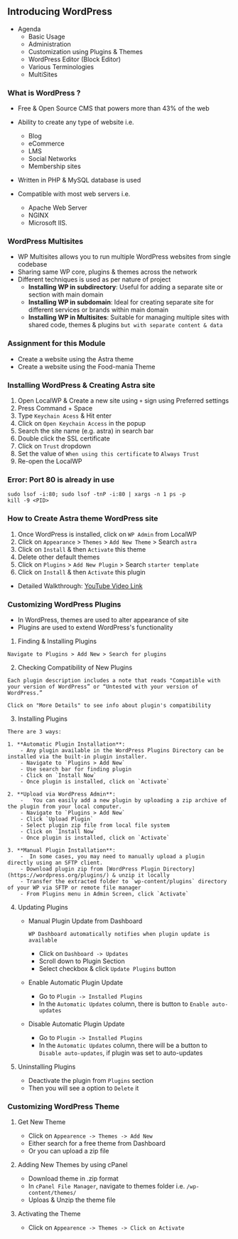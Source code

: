 ## Introducing WordPress

- Agenda
    - Basic Usage
    - Administration
    - Customization using Plugins & Themes
    - WordPress Editor (Block Editor)
    - Various Terminologies
    - MultiSites

### What is WordPress ?
- Free & Open Source CMS that powers more than 43% of the web
- Ability to create any type of website i.e. 
    - Blog
    - eCommerce
    - LMS
    - Social Networks
    - Membership sites

- Written in PHP & MySQL database is used
- Compatible with most web servers i.e. 
    - Apache Web Server
    - NGINX
    - Microsoft IIS.

### WordPress Multisites
- WP Multisites allows you to run multiple WordPress websites from single codebase
- Sharing same WP core, plugins & themes across the network
- Different techniques is used as per nature of project
    - **Installing WP in subdirectory**: Useful for adding a separate site or section with main domain
    - **Installing WP in subdomain**: Ideal for creating separate site for different services or brands within main domain
    - **Installing WP in Multisites**: Suitable for managing multiple sites with shared code, themes & plugins `but with separate content & data`

### Assignment for this Module
- Create a website using the Astra theme
- Create a website using the Food-mania Theme

### Installing WordPress & Creating Astra site
1. Open LocalWP & Create a new site using `+` sign using Preferred settings
2. Press Command + Space
3. Type `Keychain Acess` & Hit enter
4. Click on `Open Keychain Access` in the popup
5. Search the site name (e.g. astra) in search bar
6. Double click the SSL certificate
7. Click on `Trust` dropdown
8. Set the value of `When using this certificate` to `Always Trust`
9. Re-open the LocalWP

### Error: Port 80 is already in use
```
sudo lsof -i:80; sudo lsof -tnP -i:80 | xargs -n 1 ps -p
kill -9 <PID>
```

### How to Create Astra theme WordPress site
1. Once WordPress is installed, click on `WP Admin` from LocalWP
2. Click on `Appearance` > `Themes` > `Add New Theme` > Search `astra` 
3. Click on `Install` & then `Activate` this theme
4. Delete other default themes
5. Click on `Plugins` > `Add New Plugin` > Search `starter template`
6. Click on `Install` & then `Activate` this plugin

- Detailed Walkthrough: [YouTube Video Link](https://www.youtube.com/watch?v=gjLa-FT7JWg)

### Customizing WordPress Plugins
- In WordPress, themes are used to alter appearance of site
- Plugins are used to extend WordPress's functionality

1. Finding & Installing Plugins
```
Navigate to Plugins > Add New > Search for plugins
```
2. Checking Compatibility of New Plugins
```
Each plugin description includes a note that reads "Compatible with your version of WordPress” or “Untested with your version of WordPress.”

Click on "More Details" to see info about plugin's compatibility
```

3. Installing Plugins
```
There are 3 ways:
```

    1. **Automatic Plugin Installation**: 
        - Any plugin available in the WordPress Plugins Directory can be installed via the built-in plugin installer.
        - Navigate to `Plugins > Add New`
        - Use search bar for finding plugin
        - Click on `Install Now`
        - Once plugin is installed, click on `Activate`

    2. **Upload via WordPress Admin**: 
        -   You can easily add a new plugin by uploading a zip archive of the plugin from your local computer.
        - Navigate to `Plugins > Add New`
        - Click `Upload Plugin`
        - Select plugin zip file from local file system
        - Click on `Install Now`
        - Once plugin is installed, click on `Activate`

    3. **Manual Plugin Installation**: 
        -  In some cases, you may need to manually upload a plugin directly using an SFTP client.
        - Download plugin zip from [WordPress Plugin Directory](https://wordpress.org/plugins/) & unzip it locally
        - Transfer the extracted folder to `wp-content/plugins` directory of your WP via SFTP or remote file manager
        - From Plugins menu in Admin Screen, click `Activate` 

4. Updating Plugins
    - Manual Plugin Update from Dashboard
        ```
        WP Dashboard automatically notifies when plugin update is available
        ```
        - Click on `Dashboard -> Updates`
        - Scroll down to Plugin Section
        - Select checkbox & click `Update Plugins` button

    - Enable Automatic Plugin Update
        - Go to `Plugin -> Installed Plugins`
        - In the `Automatic Updates` column, there is button to `Enable auto-updates`

    - Disable Automatic Plugin Update
        - Go to `Plugin -> Installed Plugins`
        - In the `Automatic Updates` column, there will be a button to `Disable auto-updates`, if plugin was set to auto-updates

5. Uninstalling Plugins
    - Deactivate the plugin from `Plugins` section
    - Then you will see a option to `Delete` it

### Customizing WordPress Theme
1. Get New Theme
    - Click on `Appearence -> Themes -> Add New`
    - Either search for a free theme from Dashboard
    - Or you can upload a zip file 

2. Adding New Themes by using cPanel
    - Download theme in .zip format
    - In `cPanel File Manager`, navigate to themes folder i.e. `/wp-content/themes/`
    - Uploas & Unzip the theme file

3. Activating the Theme
    - Click on `Appearence -> Themes -> Click on Activate`